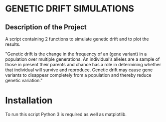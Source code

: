 # GENETIC DRIFT SIMULATIONS


## Description of the Project

A script containing 2 functions to simulate genetic drift and to plot the results.

"Genetic drift is the change in the frequency of an (gene variant) in a population over multiple
generations. An individual’s alleles are a sample of those in present their parents and
chance has a role in determining whether that individual will survive and reproduce. Genetic
drift may cause gene variants to disappear completely from a population and thereby reduce
genetic variation."


# Installation

To run this script Python 3 is required as well as matplotlib.
